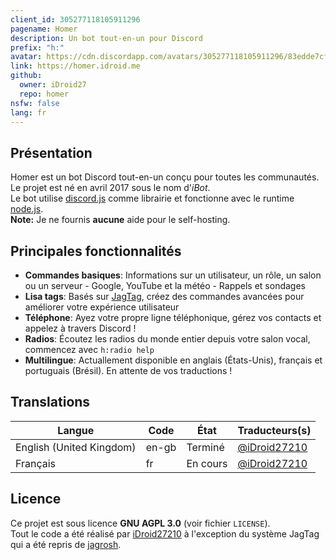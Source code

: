 ```yaml
---
client_id: 305277118105911296
pagename: Homer
description: Un bot tout-en-un pour Discord
prefix: "h:"
avatar: https://cdn.discordapp.com/avatars/305277118105911296/83edde7cf67d195b5828b731fb9ff9a4.png
link: https://homer.idroid.me
github:
  owner: iDroid27
  repo: homer
nsfw: false
lang: fr
---
```


## Présentation
Homer est un bot Discord tout-en-un conçu pour toutes les communautés. Le projet est né en avril 2017 sous le nom d'*iBot*.  
Le bot utilise [discord.js](https://discord.js.org) comme librairie et fonctionne avec le runtime [node.js](https://nodejs.org).  
**Note:** Je ne fournis **aucune** aide pour le self-hosting.

## Principales fonctionnalités
- **Commandes basiques**: Informations sur un utilisateur, un rôle, un salon ou un serveur - Google, YouTube et la météo - Rappels et sondages  
- **Lisa tags**: Basés sur [JagTag](https://github.com/jagrosh/JagTag), créez des commandes avancées pour améliorer votre expérience utilisateur  
- **Téléphone**: Ayez votre propre ligne téléphonique, gérez vos contacts et appelez à travers Discord !  
- **Radios**: Écoutez les radios du monde entier depuis votre salon vocal, commencez avec `h:radio help`  
- **Multilingue**: Actuallement disponible en anglais (États-Unis), français et portuguais (Brésil). En attente de vos traductions !  
  
## Translations

Langue                                    | Code    | État       | Traducteurs(s)
------------------------------------------|---------|------------|------------------------------------------------
English (United Kingdom)                  | en-gb   | Terminé    | [@iDroid27210](https://github.com/iDroid27210)
Français                                  | fr      | En cours   | [@iDroid27210](https://github.com/iDroid27210)

## Licence
Ce projet est sous licence **GNU AGPL 3.0** (voir fichier `LICENSE`).  
Tout le code a été réalisé par [iDroid27210](https://github.com/iDroid27210) à l'exception du système JagTag qui a été repris de [jagrosh](https://github.com/jagrosh).
